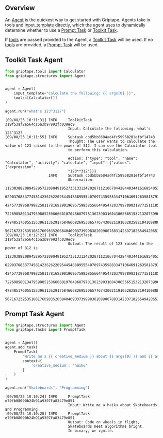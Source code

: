 ## Overview

An [Agent](../../reference/griptape/structures/agent.md) is the quickest way to get started with Griptape.
Agents take in [tools](../../reference/griptape/structures/agent.md#griptape.structures.agent.Agent.tools) and [input_template](../../reference/griptape/structures/agent.md#griptape.structures.agent.Agent.input_template)
directly, which the agent uses to dynamically determine whether to use a [Prompt Task](./tasks.md#prompt-task) or [Toolkit Task](./tasks.md#toolkit-task).

If [tools](../../reference/griptape/structures/agent.md#griptape.structures.agent.Agent.tools) are passed provided to the Agent, a [Toolkit Task](./tasks.md#toolkit-task) will be used. If no [tools](../../reference/griptape/structures/agent.md#griptape.structures.agent.Agent.tools)
are provided, a [Prompt Task](./tasks.md#prompt-task) will be used.

## Toolkit Task Agent

```python
from griptape.tools import Calculator
from griptape.structures import Agent


agent = Agent(
    input_template="Calculate the following: {{ args[0] }}",
    tools=[Calculator()]
)

agent.run("what's 123^312?")
```

```
[09/08/23 10:11:31] INFO     ToolkitTask 319f53af2e564c15a3b97992fc039ec9
                             Input: Calculate the following: what's 123^312?
[09/08/23 10:11:55] INFO     Subtask cbd5bb8684ad4fc59958201efbf14743
                             Thought: The user wants to calculate the value of 123 raised to the power of 312. I can use the Calculator tool
                             to perform this calculation.

                             Action: {"type": "tool", "name": "Calculator", "activity": "calculate", "input": {"values": {"expression":
                             "123**312"}}}
                    INFO     Subtask cbd5bb8684ad4fc59958201efbf14743
                             Observation:
                             11230388208945295722090491952733133124202871121067044284403441616854053130045246777417573635449877716182202751456
                             62903768337745814236262209544548389555407097435988334710646912635818793342584092805141253230302226219003560706069
                             42457739968799225811781682901969575983855664495472037997890318771511185547708335412624757899597237206373758262442
                             72269858013479598852506666010704868797813623903160430655651532132073996589276408598241791795573009265505912300559
                             47848517605515539611362917584666826953065776743002119105282582194109888263281423789852046556346579319777145449509
                             5671672325351081760983520684046903739998382099007883142337182654942065184263509761170721
[09/08/23 10:12:22] INFO     ToolkitTask 319f53af2e564c15a3b97992fc039ec9
                             Output: The result of 123 raised to the power of 312 is
                             11230388208945295722090491952733133124202871121067044284403441616854053130045246777417573635449877716182202751456
                             62903768337745814236262209544548389555407097435988334710646912635818793342584092805141253230302226219003560706069
                             42457739968799225811781682901969575983855664495472037997890318771511185547708335412624757899597237206373758262442
                             72269858013479598852506666010704868797813623903160430655651532132073996589276408598241791795573009265505912300559
                             47848517605515539611362917584666826953065776743002119105282582194109888263281423789852046556346579319777145449509
                             5671672325351081760983520684046903739998382099007883142337182654942065184263509761170721.
```

## Prompt Task Agent

```python
from griptape.structures import Agent
from griptape.tasks import PromptTask


agent = Agent()
agent.add_task(
    PromptTask(
        "Write me a {{ creative_medium }} about {{ args[0] }} and {{ args[1] }}",
        context={
            'creative_medium': 'haiku'
        }
    )
)

agent.run("Skateboards", "Programming")
```

```
[09/08/23 10:10:24] INFO     PromptTask e70fb08090b24b91a9307fa83479e851
                             Input: Write me a haiku about Skateboards and Programming
[09/08/23 10:10:28] INFO     PromptTask e70fb08090b24b91a9307fa83479e851
                             Output: Code on wheels in flight,
                             Skateboards meet algorithms bright,
                             In binary, we ignite.
```
